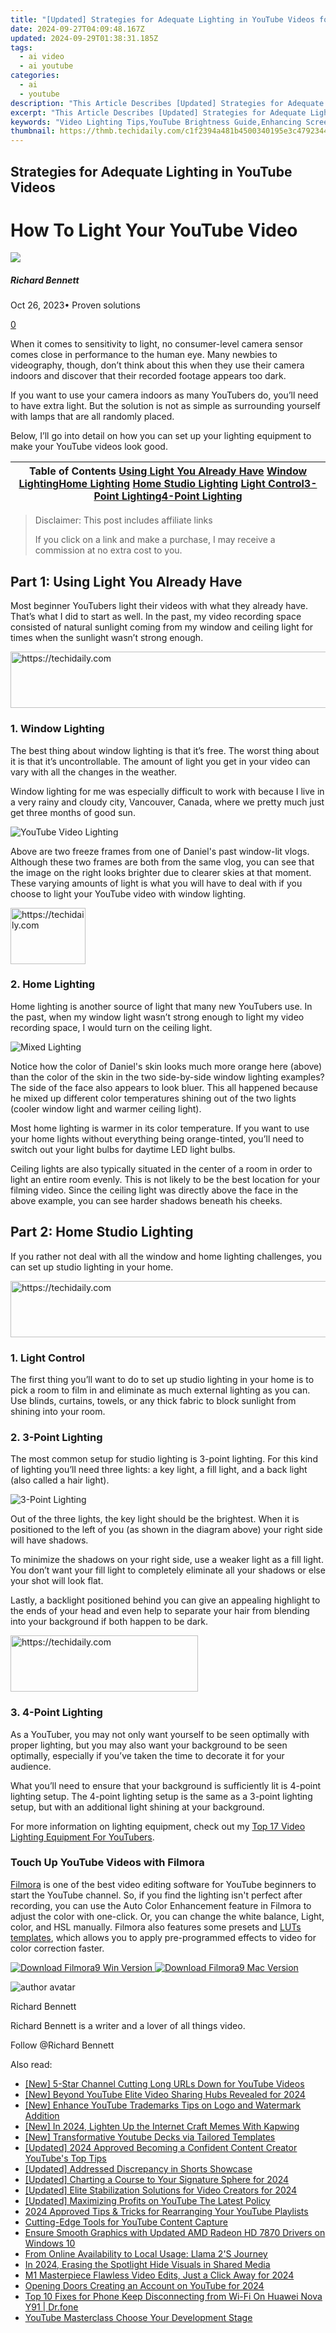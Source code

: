 ```yaml
---
title: "[Updated] Strategies for Adequate Lighting in YouTube Videos for 2024"
date: 2024-09-27T04:09:48.167Z
updated: 2024-09-29T01:38:31.185Z
tags:
  - ai video
  - ai youtube
categories:
  - ai
  - youtube
description: "This Article Describes [Updated] Strategies for Adequate Lighting in YouTube Videos for 2024"
excerpt: "This Article Describes [Updated] Strategies for Adequate Lighting in YouTube Videos for 2024"
keywords: "Video Lighting Tips,YouTube Brightness Guide,Enhancing Screen Visibility,Optimal Video Illumination,Key Lights in Filming,LED Lighting for Videos,Ambient Video Light"
thumbnail: https://thmb.techidaily.com/c1f2394a481b4500340195e3c4792344b150afff1dec50e97267f5b7542797ed.jpeg
---
```


## Strategies for Adequate Lighting in YouTube Videos

# How To Light Your YouTube Video

![](https://images.wondershare.com/filmora/article-images/richard-bennett.jpg)

##### Richard Bennett

 Oct 26, 2023• Proven solutions

[0](#commentsBoxSeoTemplate)

When it comes to sensitivity to light, no consumer-level camera sensor comes close in performance to the human eye. Many newbies to videography, though, don’t think about this when they use their camera indoors and discover that their recorded footage appears too dark.

If you want to use your camera indoors as many YouTubers do, you’ll need to have extra light. But the solution is not as simple as surrounding yourself with lamps that are all randomly placed.

Below, I’ll go into detail on how you can set up your lighting equipment to make your YouTube videos look good.

| Table of Contents [Using Light You Already Have](#USING-LIGHT-YOU-ALREADY-HAVE) [Window Lighting](#Window-Lighting)[Home Lighting](#Home-Lighting) [Home Studio Lighting](#HOME-STUDIO-LIGHTING) [Light Control](#Light-Control)[3-Point Lighting](#Three-Point-Lighting)[4-Point Lighting](#four-point-lighting) |
| ----------------------------------------------------------------------------------------------------------------------------------------------------------------------------------------------------------------------------------------------------------------------------------------------------------------- |

>  Disclaimer: This post includes affiliate links
>
>  If you click on a link and make a purchase, I may receive a commission at no extra cost to you.
>

## Part 1: Using Light You Already Have

Most beginner YouTubers light their videos with what they already have. That’s what I did to start as well. In the past, my video recording space consisted of natural sunlight coming from my window and ceiling light for times when the sunlight wasn’t strong enough.

<!-- affiliate ads begin -->
<a href="https://ephamedtechinc.pxf.io/c/5597632/2137214/26400" target="_top" id="2137214">
  <img src="//a.impactradius-go.com/display-ad/26400-2137214" border="0" alt="https://techidaily.com" width="728" height="90"/>
</a>
<img height="0" width="0" src="https://ephamedtechinc.pxf.io/i/5597632/2137214/26400" style="position:absolute;visibility:hidden;" border="0" />
<!-- affiliate ads end -->

### 1.  Window Lighting

The best thing about window lighting is that it’s free. The worst thing about it is that it’s uncontrollable. The amount of light you get in your video can vary with all the changes in the weather.

Window lighting for me was especially difficult to work with because I live in a very rainy and cloudy city, Vancouver, Canada, where we pretty much just get three months of good sun.

![  YouTube Video Lighting ](https://images.wondershare.com/filmora/article-images/window-lighting-comparison.jpg)

Above are two freeze frames from one of Daniel's past window-lit vlogs. Although these two frames are both from the same vlog, you can see that the image on the right looks brighter due to clearer skies at that moment. These varying amounts of light is what you will have to deal with if you choose to light your YouTube video with window lighting.

<!-- affiliate ads begin -->
<a href="https://aligracehair.sjv.io/c/5597632/2135407/19272" target="_top" id="2135407">
  <img src="//a.impactradius-go.com/display-ad/19272-2135407" border="0" alt="https://techidaily.com" width="120" height="90"/>
</a>
<img height="0" width="0" src="https://aligracehair.sjv.io/i/5597632/2135407/19272" style="position:absolute;visibility:hidden;" border="0" />
<!-- affiliate ads end -->

### 2. Home Lighting

Home lighting is another source of light that many new YouTubers use. In the past, when my window light wasn’t strong enough to light my video recording space, I would turn on the ceiling light.

![Mixed Lighting](https://images.wondershare.com/filmora/article-images/home-lighting-for-youtube-videos.jpg)

Notice how the color of Daniel's skin looks much more orange here (above) than the color of the skin in the two side-by-side window lighting examples? The side of the face also appears to look bluer. This all happened because he mixed up different color temperatures shining out of the two lights (cooler window light and warmer ceiling light).

Most home lighting is warmer in its color temperature. If you want to use your home lights without everything being orange-tinted, you’ll need to switch out your light bulbs for daytime LED light bulbs.

Ceiling lights are also typically situated in the center of a room in order to light an entire room evenly. This is not likely to be the best location for your filming video. Since the ceiling light was directly above the face in the above example, you can see harder shadows beneath his cheeks.

## Part 2: Home Studio Lighting

If you rather not deal with all the window and home lighting challenges, you can set up studio lighting in your home.

<!-- affiliate ads begin -->
<a href="https://aligracehair.sjv.io/c/5597632/1972684/19272" target="_top" id="1972684">
  <img src="//a.impactradius-go.com/display-ad/19272-1972684" border="0" alt="https://techidaily.com" width="728" height="90"/>
</a>
<img height="0" width="0" src="https://aligracehair.sjv.io/i/5597632/1972684/19272" style="position:absolute;visibility:hidden;" border="0" />
<!-- affiliate ads end -->

### 1. Light Control

The first thing you’ll want to do to set up studio lighting in your home is to pick a room to film in and eliminate as much external lighting as you can. Use blinds, curtains, towels, or any thick fabric to block sunlight from shining into your room.

### 2. 3-Point Lighting

The most common setup for studio lighting is 3-point lighting. For this kind of lighting you’ll need three lights: a key light, a fill light, and a back light (also called a hair light).

![3-Point Lighting](https://images.wondershare.com/filmora/article-images/youtube-lighting-3-point-lighting.jpg)

Out of the three lights, the key light should be the brightest. When it is positioned to the left of you (as shown in the diagram above) your right side will have shadows.

To minimize the shadows on your right side, use a weaker light as a fill light. You don’t want your fill light to completely eliminate all your shadows or else your shot will look flat.

Lastly, a backlight positioned behind you can give an appealing highlight to the ends of your head and even help to separate your hair from blending into your background if both happen to be dark.

<!-- affiliate ads begin -->
<a href="https://aligracehair.sjv.io/c/5597632/2115932/19272" target="_top" id="2115932">
  <img src="//a.impactradius-go.com/display-ad/19272-2115932" border="0" alt="https://techidaily.com" width="300" height="90"/>
</a>
<img height="0" width="0" src="https://aligracehair.sjv.io/i/5597632/2115932/19272" style="position:absolute;visibility:hidden;" border="0" />
<!-- affiliate ads end -->

### 3. 4-Point Lighting

As a YouTuber, you may not only want yourself to be seen optimally with proper lighting, but you may also want your background to be seen optimally, especially if you’ve taken the time to decorate it for your audience.

What you’ll need to ensure that your background is sufficiently lit is 4-point lighting setup. The 4-point lighting setup is the same as a 3-point lighting setup, but with an additional light shining at your background.

For more information on lighting equipment, check out my [Top 17 Video Lighting Equipment For YouTubers](https://www.filmora.io/community-blog/top-17-video-lighting-equipment-for-youtubers-440.html).

### Touch Up YouTube Videos with Filmora

[Filmora](https://tools.techidaily.com/wondershare/filmora/download/) is one of the best video editing software for YouTube beginners to start the YouTube channel. So, if you find the lighting isn't perfect after recording, you can use the Auto Color Enhancement feature in Filmora to adjust the color with one-click. Or, you can change the white balance, Light, color, and HSL manually. Filmora also features some presets and [LUTs templates](https://tools.techidaily.com/wondershare/filmora/download/), which allows you to apply pre-programmed effects to video for color correction faster.

[![Download Filmora9 Win Version](https://images.wondershare.com/filmora/guide/download-btn-win.jpg) ](https://tools.techidaily.com/wondershare/filmora/download/) [![Download Filmora9 Mac Version](https://images.wondershare.com/filmora/guide/download-btn-mac.jpg) ](https://tools.techidaily.com/wondershare/filmora/download/)

![author avatar](https://images.wondershare.com/filmora/article-images/richard-bennett.jpg)

Richard Bennett

Richard Bennett is a writer and a lover of all things video.

Follow @Richard Bennett

<ins class="adsbygoogle"
     style="display:block"
     data-ad-format="autorelaxed"
     data-ad-client="ca-pub-7571918770474297"
     data-ad-slot="1223367746"></ins>

<ins class="adsbygoogle"
     style="display:block"
     data-ad-client="ca-pub-7571918770474297"
     data-ad-slot="8358498916"
     data-ad-format="auto"
     data-full-width-responsive="true"></ins>

<span class="atpl-alsoreadstyle">Also read:</span>
<div><ul>
<li><a href="https://youtube-docs.techidaily.com/-star-channel-cutting-long-urls-down-for-youtube-videos/"><u>[New] 5-Star Channel Cutting Long URLs Down for YouTube Videos</u></a></li>
<li><a href="https://youtube-webster.techidaily.com/eyond-youtube-elite-video-sharing-hubs-revealed-for-2024/"><u>[New] Beyond YouTube Elite Video Sharing Hubs Revealed for 2024</u></a></li>
<li><a href="https://youtube-videos.techidaily.com/new-enhance-youtube-trademarks-tips-on-logo-and-watermark-addition/"><u>[New] Enhance YouTube Trademarks Tips on Logo and Watermark Addition</u></a></li>
<li><a href="https://fox-cloud.techidaily.com/new-in-2024-lighten-up-the-internet-craft-memes-with-kapwing/"><u>[New] In 2024, Lighten Up the Internet Craft Memes With Kapwing</u></a></li>
<li><a href="https://youtube-zero.techidaily.com/ransformative-youtube-decks-via-tailored-templates/"><u>[New] Transformative Youtube Decks via Tailored Templates</u></a></li>
<li><a href="https://youtube-docs.techidaily.com/ed-2024-approved-becoming-a-confident-content-creator-youtubes-top-tips/"><u>[Updated] 2024 Approved Becoming a Confident Content Creator YouTube's Top Tips</u></a></li>
<li><a href="https://youtube-docs.techidaily.com/ed-addressed-discrepancy-in-shorts-showcase/"><u>[Updated] Addressed Discrepancy in Shorts Showcase</u></a></li>
<li><a href="https://youtube-docs.techidaily.com/ed-charting-a-course-to-your-signature-sphere-for-2024/"><u>[Updated] Charting a Course to Your Signature Sphere for 2024</u></a></li>
<li><a href="https://youtube-docs.techidaily.com/ed-elite-stabilization-solutions-for-video-creators-for-2024/"><u>[Updated] Elite Stabilization Solutions for Video Creators for 2024</u></a></li>
<li><a href="https://youtube-docs.techidaily.com/ed-maximizing-profits-on-youtube-the-latest-policy/"><u>[Updated] Maximizing Profits on YouTube The Latest Policy</u></a></li>
<li><a href="https://youtube-lab.techidaily.com/approved-tips-and-tricks-for-rearranging-your-youtube-playlists/"><u>2024 Approved Tips & Tricks for Rearranging Your YouTube Playlists</u></a></li>
<li><a href="https://remote-screen-capture.techidaily.com/cutting-edge-tools-for-youtube-content-capture/"><u>Cutting-Edge Tools for YouTube Content Capture</u></a></li>
<li><a href="https://driver-download.techidaily.com/ensure-smooth-graphics-with-updated-amd-radeon-hd-7870-drivers-on-windows-10/"><u>Ensure Smooth Graphics with Updated AMD Radeon HD 7870 Drivers on Windows 10</u></a></li>
<li><a href="https://tech-hub.techidaily.com/from-online-availability-to-local-usage-llama-2s-journey/"><u>From Online Availability to Local Usage: Llama 2'S Journey</u></a></li>
<li><a href="https://youtube-docs.techidaily.com/24-erasing-the-spotlight-hide-visuals-in-shared-media/"><u>In 2024, Erasing the Spotlight Hide Visuals in Shared Media</u></a></li>
<li><a href="https://extra-approaches.techidaily.com/m1-masterpiece-flawless-video-edits-just-a-click-away-for-2024/"><u>M1 Masterpiece Flawless Video Edits, Just a Click Away for 2024</u></a></li>
<li><a href="https://youtube-docs.techidaily.com/ng-doors-creating-an-account-on-youtube-for-2024/"><u>Opening Doors Creating an Account on YouTube for 2024</u></a></li>
<li><a href="https://howto.techidaily.com/top-10-fixes-for-phone-keep-disconnecting-from-wi-fi-on-huawei-nova-y91-drfone-by-drfone-fix-android-problems-fix-android-problems/"><u>Top 10 Fixes for Phone Keep Disconnecting from Wi-Fi On Huawei Nova Y91 | Dr.fone</u></a></li>
<li><a href="https://youtube-docs.techidaily.com/be-masterclass-choose-your-development-stage/"><u>YouTube Masterclass Choose Your Development Stage</u></a></li>
</ul></div>


